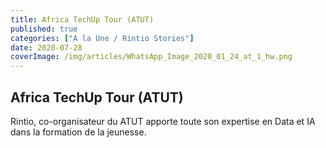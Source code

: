 ```yaml
---
title: Africa TechUp Tour (ATUT)
published: true
categories: ["A la Une / Rintio Stories"]
date: 2020-07-28
coverImage: /img/articles/WhatsApp_Image_2020_01_24_at_1_hw.png
---
```


## Africa TechUp Tour (ATUT)

Rintio, co-organisateur du ATUT apporte toute son expertise en Data et IA dans la formation de la jeunesse.
